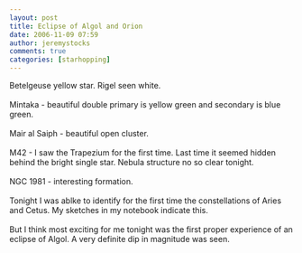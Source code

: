 ```yaml
---
layout: post
title: Eclipse of Algol and Orion
date: 2006-11-09 07:59
author: jeremystocks
comments: true
categories: [starhopping]
---
```

Betelgeuse yellow star. Rigel seen white.<br /><br />Mintaka - beautiful double primary is yellow green and secondary is blue green.<br /><br />Mair al Saiph - beautiful open cluster.<br /><br />M42 - I saw the Trapezium for the first time. Last time it seemed hidden behind the bright single star. Nebula structure no so clear tonight.<br /><br />NGC 1981 - interesting formation.<br /><br />Tonight I was ablke to identify for the first time the constellations of Aries and Cetus. My sketches in my notebook indicate this.<br /><br />But I think most exciting for me tonight was the first proper experience of an eclipse of Algol. A very definite dip in magnitude was seen.
